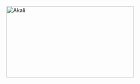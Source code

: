 <img width="336" height="189" alt="Akali" src="https://github.com/user-attachments/assets/0763c955-b43a-4f79-9c85-9bc6b1357c2a" />

